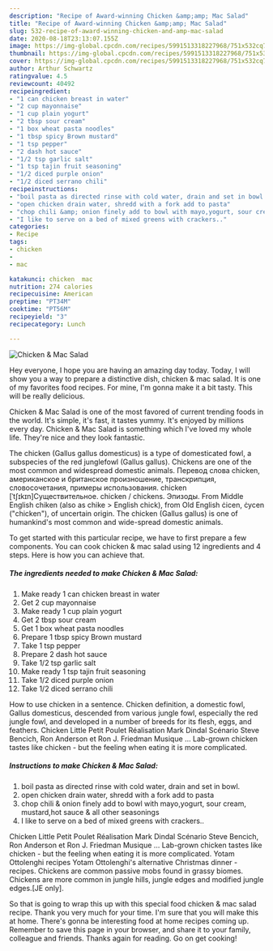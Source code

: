 ```yaml
---
description: "Recipe of Award-winning Chicken &amp;amp; Mac Salad"
title: "Recipe of Award-winning Chicken &amp;amp; Mac Salad"
slug: 532-recipe-of-award-winning-chicken-and-amp-mac-salad
date: 2020-08-18T23:13:07.155Z
image: https://img-global.cpcdn.com/recipes/5991513318227968/751x532cq70/chicken-mac-salad-recipe-main-photo.jpg
thumbnail: https://img-global.cpcdn.com/recipes/5991513318227968/751x532cq70/chicken-mac-salad-recipe-main-photo.jpg
cover: https://img-global.cpcdn.com/recipes/5991513318227968/751x532cq70/chicken-mac-salad-recipe-main-photo.jpg
author: Arthur Schwartz
ratingvalue: 4.5
reviewcount: 40492
recipeingredient:
- "1 can chicken breast in water"
- "2 cup mayonnaise"
- "1 cup plain yogurt"
- "2 tbsp sour cream"
- "1 box wheat pasta noodles"
- "1 tbsp spicy Brown mustard"
- "1 tsp pepper"
- "2 dash hot sauce"
- "1/2 tsp garlic salt"
- "1 tsp tajin fruit seasoning"
- "1/2 diced purple onion"
- "1/2 diced serrano chili"
recipeinstructions:
- "boil pasta as directed rinse with cold water, drain and set in bowl."
- "open chicken drain water, shredd with a fork add to pasta"
- "chop chili &amp; onion finely add to bowl with mayo,yogurt, sour cream, mustard,hot sauce &amp; all other seasonings"
- "I like to serve on a bed of mixed greens with crackers.."
categories:
- Recipe
tags:
- chicken
- 
- mac

katakunci: chicken  mac 
nutrition: 274 calories
recipecuisine: American
preptime: "PT34M"
cooktime: "PT56M"
recipeyield: "3"
recipecategory: Lunch

---
```



![Chicken &amp; Mac Salad](https://img-global.cpcdn.com/recipes/5991513318227968/751x532cq70/chicken-mac-salad-recipe-main-photo.jpg)

Hey everyone, I hope you are having an amazing day today. Today, I will show you a way to prepare a distinctive dish, chicken &amp; mac salad. It is one of my favorites food recipes. For mine, I'm gonna make it a bit tasty. This will be really delicious.

Chicken &amp; Mac Salad is one of the most favored of current trending foods in the world. It's simple, it's fast, it tastes yummy. It's enjoyed by millions every day. Chicken &amp; Mac Salad is something which I've loved my whole life. They're nice and they look fantastic.

The chicken (Gallus gallus domesticus) is a type of domesticated fowl, a subspecies of the red junglefowl (Gallus gallus). Chickens are one of the most common and widespread domestic animals. Перевод слова chicken, американское и британское произношение, транскрипция, словосочетания, примеры использования. chicken [ˈtʃɪkɪn]Существительное. chicken / chickens. Эпизоды. From Middle English chiken (also as chike &gt; English chick), from Old English ċicen, ċycen (&#34;chicken&#34;), of uncertain origin. The chicken (Gallus gallus) is one of humankind&#39;s most common and wide-spread domestic animals.


To get started with this particular recipe, we have to first prepare a few components. You can cook chicken &amp; mac salad using 12 ingredients and 4 steps. Here is how you can achieve that.

<!--inarticleads1-->

##### The ingredients needed to make Chicken &amp; Mac Salad:

1. Make ready 1 can chicken breast in water
1. Get 2 cup mayonnaise
1. Make ready 1 cup plain yogurt
1. Get 2 tbsp sour cream
1. Get 1 box wheat pasta noodles
1. Prepare 1 tbsp spicy Brown mustard
1. Take 1 tsp pepper
1. Prepare 2 dash hot sauce
1. Take 1/2 tsp garlic salt
1. Make ready 1 tsp tajin fruit seasoning
1. Take 1/2 diced purple onion
1. Take 1/2 diced serrano chili


How to use chicken in a sentence. Chicken definition, a domestic fowl, Gallus domesticus, descended from various jungle fowl, especially the red jungle fowl, and developed in a number of breeds for its flesh, eggs, and feathers. Chicken Little Petit Poulet Réalisation Mark Dindal Scénario Steve Bencich, Ron Anderson et Ron J. Friedman Musique … Lab-grown chicken tastes like chicken - but the feeling when eating it is more complicated. 

<!--inarticleads2-->

##### Instructions to make Chicken &amp; Mac Salad:

1. boil pasta as directed rinse with cold water, drain and set in bowl.
1. open chicken drain water, shredd with a fork add to pasta
1. chop chili &amp; onion finely add to bowl with mayo,yogurt, sour cream, mustard,hot sauce &amp; all other seasonings
1. I like to serve on a bed of mixed greens with crackers..


Chicken Little Petit Poulet Réalisation Mark Dindal Scénario Steve Bencich, Ron Anderson et Ron J. Friedman Musique … Lab-grown chicken tastes like chicken - but the feeling when eating it is more complicated. Yotam Ottolenghi recipes Yotam Ottolenghi&#39;s alternative Christmas dinner - recipes. Chickens are common passive mobs found in grassy biomes. Chickens are more common in jungle hills, jungle edges and modified jungle edges.‌[JE only]. 

So that is going to wrap this up with this special food chicken &amp; mac salad recipe. Thank you very much for your time. I'm sure that you will make this at home. There's gonna be interesting food at home recipes coming up. Remember to save this page in your browser, and share it to your family, colleague and friends. Thanks again for reading. Go on get cooking!
